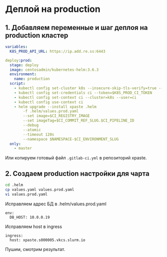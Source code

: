 # Деплой на production

## 1. Добавляем переменные и шаг деплоя на production кластер

```yaml
variables:
  K8S_PROD_API_URL: https://ip.add.re.ss:6443
```

```yaml
deploy:prod:
  stage: deploy
  image: centosadmin/kubernetes-helm:3.6.3
  environment:
    name: production
  script:
    - kubectl config set-cluster k8s --insecure-skip-tls-verify=true --server=$K8S_PROD_API_URL
    - kubectl config set-credentials ci --token=$K8S_PROD_CI_TOKEN
    - kubectl config set-context ci --cluster=k8s --user=ci
    - kubectl config use-context ci
    - helm upgrade --install xpaste .helm
        -f .helm/values.prod.yaml
        --set image=$CI_REGISTRY_IMAGE
        --set imageTag=$CI_COMMIT_REF_SLUG.$CI_PIPELINE_ID
        --debug
        --atomic
        --timeout 120s
        --namespace $NAMESPACE-$CI_ENVIRONMENT_SLUG
  only:
    - master
```

Или копируем готовый файл `.gitlab-ci.yml` в репозиторий xpaste.

## 2. Создаем production настройки для чарта

```bash
cd .helm
cp values.yaml values.prod.yaml
vi values.prod.yaml
```

Исправляем адрес БД в .helm/values.prod.yaml
```
env:
  DB_HOST: 10.0.0.19
```

Исправляем host в ingress

```
ingress:
  host: xpaste.s000005.vkcs.slurm.io
```
Пушим, смотрим результат.

